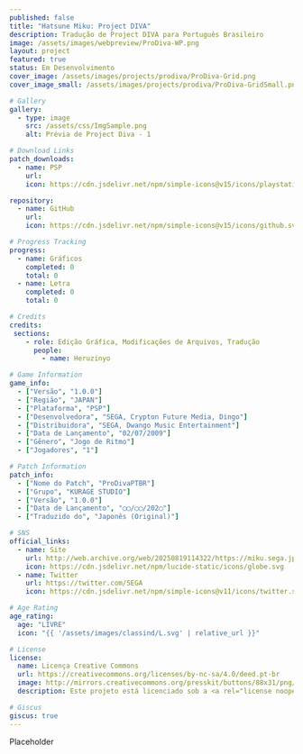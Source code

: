 ```yaml
---
published: false
title: "Hatsune Miku: Project DIVA"
description: Tradução de Project DIVA para Português Brasileiro
image: /assets/images/webpreview/ProDiva-WP.png
layout: project
featured: true
status: Em Desenvolvimento
cover_image: /assets/images/projects/prodiva/ProDiva-Grid.png
cover_image_small: /assets/images/projects/prodiva/ProDiva-GridSmall.png

# Gallery
gallery:
  - type: image
    src: /assets/css/ImgSample.png
    alt: Prévia de Project Diva - 1

# Download Links
patch_downloads:
  - name: PSP
    url:
    icon: https://cdn.jsdelivr.net/npm/simple-icons@v15/icons/playstation.svg

repository:
  - name: GitHub
    url:
    icon: https://cdn.jsdelivr.net/npm/simple-icons@v15/icons/github.svg

# Progress Tracking
progress:
  - name: Gráficos
    completed: 0
    total: 0
  - name: Letra
    completed: 0
    total: 0

# Credits
credits:
 sections:
    - role: Edição Gráfica, Modificações de Arquivos, Tradução
      people:
        - name: Heruzinyo

# Game Information
game_info:
  - ["Versão", "1.0.0"]
  - ["Região", "JAPAN"]
  - ["Plataforma", "PSP"]
  - ["Desenvolvedora", "SEGA, Crypton Future Media, Dingo"]
  - ["Distribuidora", "SEGA, Dwango Music Entertainment"]
  - ["Data de Lançamento", "02/07/2009"]
  - ["Gênero", "Jogo de Ritmo"]
  - ["Jogadores", "1"]

# Patch Information
patch_info:
  - ["Nome do Patch", "ProDivaPTBR"]
  - ["Grupo", "KURAGE STUDIO"]
  - ["Versão", "1.0.0"]
  - ["Data de Lançamento", "◯◯/◯◯/202◯"]
  - ["Traduzido do", "Japonês (Original)"]

# SNS
official_links:
  - name: Site
    url: http://web.archive.org/web/20250819114322/https://miku.sega.jp/pjd/
    icon: https://cdn.jsdelivr.net/npm/lucide-static/icons/globe.svg
  - name: Twitter
    url: https://twitter.com/SEGA
    icon: https://cdn.jsdelivr.net/npm/simple-icons@v11/icons/twitter.svg

# Age Rating
age_rating:
  age: "LIVRE"
  icon: "{{ '/assets/images/classind/L.svg' | relative_url }}"

# License
license:
  name: Licença Creative Commons
  url: https://creativecommons.org/licenses/by-nc-sa/4.0/deed.pt-br
  image: http://mirrors.creativecommons.org/presskit/buttons/88x31/png/by-nc-sa.png
  description: Este projeto está licenciado sob a <a rel="license noopener noreferrer" href="https://creativecommons.org/licenses/by-nc-sa/4.0/deed.pt-br" target="_blank">Licença Creative Commons Atribuição-NãoComercial-CompartilhaIgual 4.0 Internacional</a>.

# Giscus
giscus: true
---
```


Placeholder
